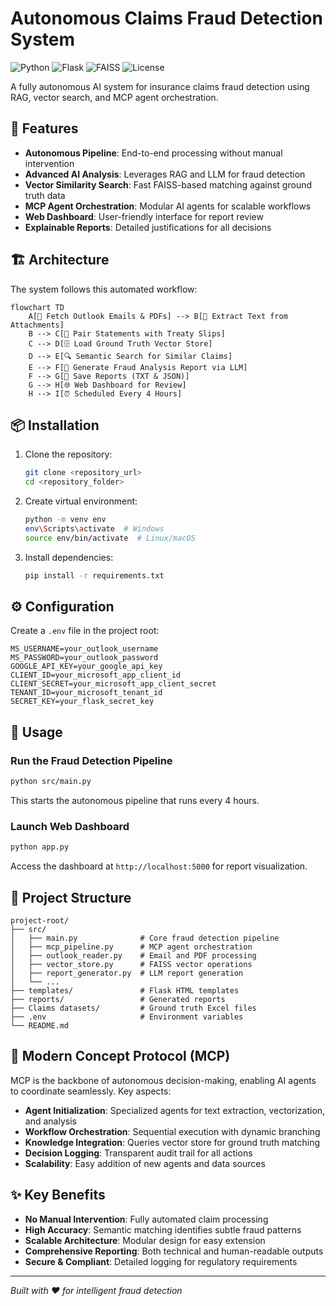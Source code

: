 # Autonomous Claims Fraud Detection System

![Python](https://img.shields.io/badge/Python-3.8+-blue)
![Flask](https://img.shields.io/badge/Flask-2.0+-green)
![FAISS](https://img.shields.io/badge/FAISS-1.7+-orange)
![License](https://img.shields.io/badge/License-MIT-yellow)

A fully autonomous AI system for insurance claims fraud detection using RAG, vector search, and MCP agent orchestration.

## 🚀 Features

- **Autonomous Pipeline**: End-to-end processing without manual intervention
- **Advanced AI Analysis**: Leverages RAG and LLM for fraud detection
- **Vector Similarity Search**: Fast FAISS-based matching against ground truth data
- **MCP Agent Orchestration**: Modular AI agents for scalable workflows
- **Web Dashboard**: User-friendly interface for report review
- **Explainable Reports**: Detailed justifications for all decisions

## 🏗️ Architecture

The system follows this automated workflow:

```mermaid
flowchart TD
    A[📧 Fetch Outlook Emails & PDFs] --> B[📄 Extract Text from Attachments]
    B --> C[🔗 Pair Statements with Treaty Slips]
    C --> D[🗄️ Load Ground Truth Vector Store]
    D --> E[🔍 Semantic Search for Similar Claims]
    E --> F[🤖 Generate Fraud Analysis Report via LLM]
    F --> G[💾 Save Reports (TXT & JSON)]
    G --> H[🌐 Web Dashboard for Review]
    H --> I[⏰ Scheduled Every 4 Hours]
```

## 📦 Installation

1. Clone the repository:
   ```bash
   git clone <repository_url>
   cd <repository_folder>
   ```

2. Create virtual environment:
   ```bash
   python -m venv env
   env\Scripts\activate  # Windows
   source env/bin/activate  # Linux/macOS
   ```

3. Install dependencies:
   ```bash
   pip install -r requirements.txt
   ```

## ⚙️ Configuration

Create a `.env` file in the project root:

```env
MS_USERNAME=your_outlook_username
MS_PASSWORD=your_outlook_password
GOOGLE_API_KEY=your_google_api_key
CLIENT_ID=your_microsoft_app_client_id
CLIENT_SECRET=your_microsoft_app_client_secret
TENANT_ID=your_microsoft_tenant_id
SECRET_KEY=your_flask_secret_key
```

## 🚀 Usage

### Run the Fraud Detection Pipeline

```bash
python src/main.py
```

This starts the autonomous pipeline that runs every 4 hours.

### Launch Web Dashboard

```bash
python app.py
```

Access the dashboard at `http://localhost:5000` for report visualization.

## 📁 Project Structure

```
project-root/
├── src/
│   ├── main.py              # Core fraud detection pipeline
│   ├── mcp_pipeline.py      # MCP agent orchestration
│   ├── outlook_reader.py    # Email and PDF processing
│   ├── vector_store.py      # FAISS vector operations
│   ├── report_generator.py  # LLM report generation
│   └── ...
├── templates/               # Flask HTML templates
├── reports/                 # Generated reports
├── Claims datasets/         # Ground truth Excel files
├── .env                     # Environment variables
└── README.md
```

## 🤖 Modern Concept Protocol (MCP)

MCP is the backbone of autonomous decision-making, enabling AI agents to coordinate seamlessly. Key aspects:

- **Agent Initialization**: Specialized agents for text extraction, vectorization, and analysis
- **Workflow Orchestration**: Sequential execution with dynamic branching
- **Knowledge Integration**: Queries vector store for ground truth matching
- **Decision Logging**: Transparent audit trail for all actions
- **Scalability**: Easy addition of new agents and data sources

## ✨ Key Benefits

- **No Manual Intervention**: Fully automated claim processing
- **High Accuracy**: Semantic matching identifies subtle fraud patterns
- **Scalable Architecture**: Modular design for easy extension
- **Comprehensive Reporting**: Both technical and human-readable outputs
- **Secure & Compliant**: Detailed logging for regulatory requirements

---

*Built with ❤️ for intelligent fraud detection*